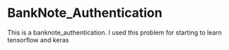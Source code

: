 # BankNote_Authentication
This is a banknote_authentication. I used this problem for starting to learn tensorflow and keras
